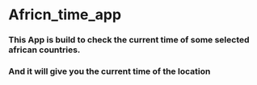 # Africn_time_app

### This App is build to check the current time of some selected african countries.
 ### And it will give you the current time of the location
